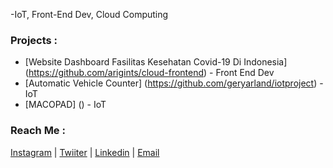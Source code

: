 -IoT, Front-End Dev, Cloud Computing

### Projects :   
- [Website Dashboard Fasilitas Kesehatan Covid-19 Di Indonesia] (https://github.com/arigints/cloud-frontend) - Front End Dev
- [Automatic Vehicle Counter] (https://github.com/geryarland/iotproject) - IoT
- [MACOPAD] () - IoT
  
### Reach Me :
[Instagram](https://www.instagram.com/geryarland/) | [Twiiter](https://twitter.com/VincentiusGeryA) | [Linkedin](https://www.linkedin.com/in/gery-arland-83282b118/) | [Email](geryarland@gmail.com)
